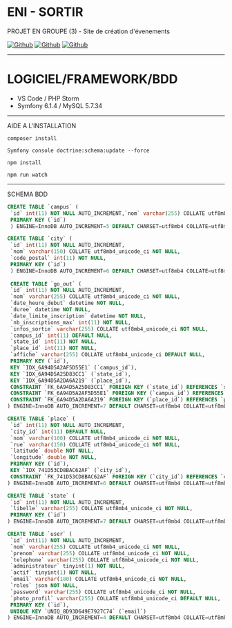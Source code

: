 # ENI - SORTIR
PROJET EN GROUPE (3) - Site de création d'évenements
<p><a href="https://github.com/romainhelard" target="_blank"><img alt="Github" src="https://img.shields.io/badge/GitHub-%2312100E.svg?&style=for-the-badge&logo=Github&logoColor=white" /></a>
 <a href="https://github.com/DadaBzh" target="_blank"><img alt="Github" src="https://img.shields.io/badge/GitHub-%2312100E.svg?&style=for-the-badge&logo=Github&logoColor=white" /></a>
 <a href="https://github.com/CocoA1SportbackSline" target="_blank"><img alt="Github" src="https://img.shields.io/badge/GitHub-%2312100E.svg?&style=for-the-badge&logo=Github&logoColor=white" /></a></p>

______________
# LOGICIEL/FRAMEWORK/BDD 
- VS Code / PHP Storm
- Symfony 6.1.4 / MySQL 5.7.34

______________
AIDE A L'INSTALLATION

```terminal
composer install
```
```terminal
Symfony console doctrine:schema:update --force
```
```terminal
npm install
```
```terminal
npm run watch
```
______________
SCHEMA BDD

```sql
CREATE TABLE `campus` (
 `id` int(11) NOT NULL AUTO_INCREMENT,`nom` varchar(255) COLLATE utf8mb4_unicode_ci NOT NULL,
 PRIMARY KEY (`id`)
 ) ENGINE=InnoDB AUTO_INCREMENT=5 DEFAULT CHARSET=utf8mb4 COLLATE=utf8mb4_unicode_ci

CREATE TABLE `city` (
 `id` int(11) NOT NULL AUTO_INCREMENT,
 `nom` varchar(150) COLLATE utf8mb4_unicode_ci NOT NULL,
 `code_postal` int(11) NOT NULL,
 PRIMARY KEY (`id`)
 ) ENGINE=InnoDB AUTO_INCREMENT=6 DEFAULT CHARSET=utf8mb4 COLLATE=utf8mb4_unicode_ci
 
 CREATE TABLE `go_out` (
 `id` int(11) NOT NULL AUTO_INCREMENT,
 `nom` varchar(255) COLLATE utf8mb4_unicode_ci NOT NULL,
 `date_heure_debut` datetime NOT NULL,
 `duree` datetime NOT NULL,
 `date_limite_inscription` datetime NOT NULL,
 `nb_inscriptions_max` int(11) NOT NULL,
 `infos_sortie` varchar(255) COLLATE utf8mb4_unicode_ci NOT NULL,
 `campus_id` int(11) DEFAULT NULL,
 `state_id` int(11) NOT NULL,
 `place_id` int(11) NOT NULL,
 `affiche` varchar(255) COLLATE utf8mb4_unicode_ci DEFAULT NULL,
 PRIMARY KEY (`id`),
 KEY `IDX_6A94D5A2AF5D55E1` (`campus_id`),
 KEY `IDX_6A94D5A25D83CC1` (`state_id`),
 KEY `IDX_6A94D5A2DA6A219` (`place_id`),
 CONSTRAINT `FK_6A94D5A25D83CC1` FOREIGN KEY (`state_id`) REFERENCES `state` (`id`),
 CONSTRAINT `FK_6A94D5A2AF5D55E1` FOREIGN KEY (`campus_id`) REFERENCES `campus` (`id`),
 CONSTRAINT `FK_6A94D5A2DA6A219` FOREIGN KEY (`place_id`) REFERENCES `place` (`id`)
) ENGINE=InnoDB AUTO_INCREMENT=7 DEFAULT CHARSET=utf8mb4 COLLATE=utf8mb4_unicode_ci

CREATE TABLE `place` (
 `id` int(11) NOT NULL AUTO_INCREMENT,
 `city_id` int(11) DEFAULT NULL,
 `nom` varchar(100) COLLATE utf8mb4_unicode_ci NOT NULL,
 `rue` varchar(150) COLLATE utf8mb4_unicode_ci NOT NULL,
 `latitude` double NOT NULL,
 `longitude` double NOT NULL,
 PRIMARY KEY (`id`),
 KEY `IDX_741D53CD8BAC62AF` (`city_id`),
 CONSTRAINT `FK_741D53CD8BAC62AF` FOREIGN KEY (`city_id`) REFERENCES `city` (`id`)
) ENGINE=InnoDB AUTO_INCREMENT=6 DEFAULT CHARSET=utf8mb4 COLLATE=utf8mb4_unicode_ci

CREATE TABLE `state` (
 `id` int(11) NOT NULL AUTO_INCREMENT,
 `libelle` varchar(255) COLLATE utf8mb4_unicode_ci NOT NULL,
 PRIMARY KEY (`id`)
) ENGINE=InnoDB AUTO_INCREMENT=7 DEFAULT CHARSET=utf8mb4 COLLATE=utf8mb4_unicode_ci

CREATE TABLE `user` (
 `id` int(11) NOT NULL AUTO_INCREMENT,
 `nom` varchar(255) COLLATE utf8mb4_unicode_ci NOT NULL,
 `prenom` varchar(255) COLLATE utf8mb4_unicode_ci NOT NULL,
 `telephone` varchar(255) COLLATE utf8mb4_unicode_ci NOT NULL,
 `administrateur` tinyint(1) NOT NULL,
 `actif` tinyint(1) NOT NULL,
 `email` varchar(180) COLLATE utf8mb4_unicode_ci NOT NULL,
 `roles` json NOT NULL,
 `password` varchar(255) COLLATE utf8mb4_unicode_ci NOT NULL,
 `photo_profil` varchar(255) COLLATE utf8mb4_unicode_ci DEFAULT NULL,
 PRIMARY KEY (`id`),
 UNIQUE KEY `UNIQ_8D93D649E7927C74` (`email`)
) ENGINE=InnoDB AUTO_INCREMENT=4 DEFAULT CHARSET=utf8mb4 COLLATE=utf8mb4_unicode_ci

```
